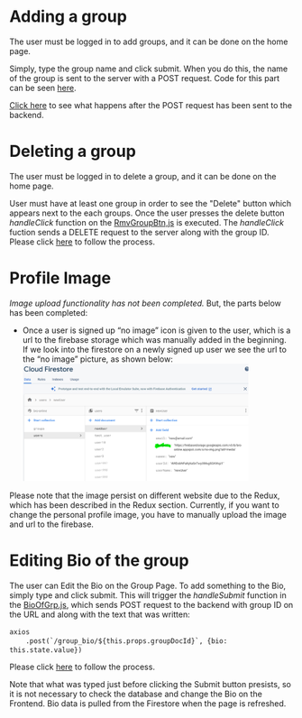 # Adding a group #

The user must be logged in to add groups, and it can be done on the home page.

Simply, type the group name and click submit. When you do this, the name of the group is sent to the server with a POST request. Code for this part can be seen [here](https://cseegit.essex.ac.uk/ce301_2020/ce301_rai_ajaya/-/blob/master/final_product/bro-online-client/src/components/AddInterest.js).

[Click here](https://cseegit.essex.ac.uk/ce301_2020/ce301_rai_ajaya/-/tree/master/final_product/bro-online-functions/functions) to see what happens after the POST request has been sent to the backend.

# Deleting a group #

The user must be logged in to delete a group, and it can be done on the home page.

User must have at least one group in order to see the "Delete" button which appears next to the each groups. Once the user presses the delete button <i>handleClick</i> function on the [RmvGroupBtn,js](https://cseegit.essex.ac.uk/ce301_2020/ce301_rai_ajaya/-/blob/master/final_product/bro-online-client/src/components/RmvGroupBtn.js) is executed.
The <i>handleClick</i> fuction sends a DELETE request to the server along with the group ID. Please click [here](https://cseegit.essex.ac.uk/ce301_2020/ce301_rai_ajaya/-/tree/master/final_product/bro-online-functions/functions) to follow the process.

# Profile Image #
<i>Image upload functionality has not been completed.</i> But, the parts below has been completed:
- Once a user is signed up “no image” icon is given to the user, which is a url to the firebase storage which was manually added in the beginning. If we look into the firestore on a newly signed up user we see the url to the “no image” picture, as shown below: <br>
<img src="final_product/bro-online-client/technicalDoc_img/newUser_noImgUrl.png" alt="drawing" width="400"/><br>

Please note that the image persist on different website due to the Redux, which has been described in the Redux section.
Currently, if you want to change the personal profile image, you have to manually upload the image and url to the firebase.

# Editing Bio of the group #

The user can Edit the Bio on the Group Page. To add something to the Bio, simply type and click submit. This will trigger the <i>handleSubmit</i> function in the [BioOfGrp.js](https://cseegit.essex.ac.uk/ce301_2020/ce301_rai_ajaya/-/blob/master/final_product/bro-online-client/src/components/BioOfGrp.js), which sends POST request to the backend with group ID on the URL and along with the text that was written:

    axios   
        .post(`/group_bio/${this.props.groupDocId}`, {bio: this.state.value})

Please click [here](https://cseegit.essex.ac.uk/ce301_2020/ce301_rai_ajaya/-/tree/master/final_product/bro-online-functions/functions) to follow the process.

Note that what was typed just before clicking the Submit button presists, so it is not necessary to check the database and change the Bio on the Frontend. Bio data is pulled from the Firestore when the page is refreshed.
